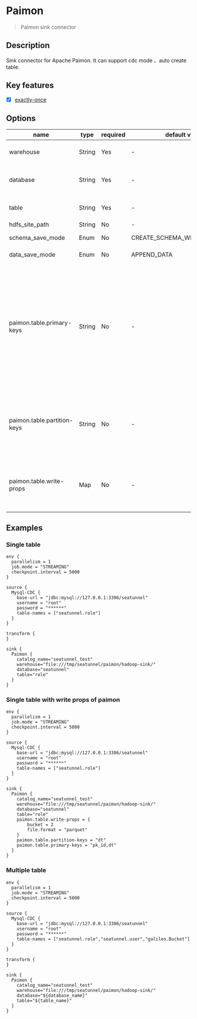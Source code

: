 # Paimon

> Paimon sink connector

## Description

Sink connector for Apache Paimon. It can support cdc mode 、auto create table.

## Key features

- [x] [exactly-once](../../concept/connector-v2-features.md)

## Options

|            name             |  type  | required |        default value         |                                                                           Description                                                                            |
|-----------------------------|--------|----------|------------------------------|------------------------------------------------------------------------------------------------------------------------------------------------------------------|
| warehouse                   | String | Yes      | -                            | Paimon warehouse path                                                                                                                                            |
| database                    | String | Yes      | -                            | The database you want to access                                                                                                                                  |
| table                       | String | Yes      | -                            | The table you want to access                                                                                                                                     |
| hdfs_site_path              | String | No       | -                            |                                                                                                                                                                  |
| schema_save_mode            | Enum   | No       | CREATE_SCHEMA_WHEN_NOT_EXIST | The schema save mode                                                                                                                                             |
| data_save_mode              | Enum   | No       | APPEND_DATA                  | The data save mode                                                                                                                                               |
| paimon.table.primary-keys   | String | No       | -                            | Default comma-separated list of columns (primary key) that identify a row in tables.(Notice: The partition field needs to be included in the primary key fields) |
| paimon.table.partition-keys | String | No       | -                            | Default comma-separated list of partition fields to use when creating tables.                                                                                    |
| paimon.table.write-props    | Map    | No       | -                            | Properties passed through to paimon table initialization, [reference](https://paimon.apache.org/docs/0.6/maintenance/configurations/#coreoptions).               |

## Examples

### Single table

```hocon
env {
  parallelism = 1
  job.mode = "STREAMING"
  checkpoint.interval = 5000
}

source {
  Mysql-CDC {
    base-url = "jdbc:mysql://127.0.0.1:3306/seatunnel"
    username = "root"
    password = "******"
    table-names = ["seatunnel.role"]
  }
}

transform {
}

sink {
  Paimon {
    catalog_name="seatunnel_test"
    warehouse="file:///tmp/seatunnel/paimon/hadoop-sink/"
    database="seatunnel"
    table="role"
  }
}
```

### Single table with write props of paimon

```hocon
env {
  parallelism = 1
  job.mode = "STREAMING"
  checkpoint.interval = 5000
}

source {
  Mysql-CDC {
    base-url = "jdbc:mysql://127.0.0.1:3306/seatunnel"
    username = "root"
    password = "******"
    table-names = ["seatunnel.role"]
  }
}

sink {
  Paimon {
    catalog_name="seatunnel_test"
    warehouse="file:///tmp/seatunnel/paimon/hadoop-sink/"
    database="seatunnel"
    table="role"
    paimon.table.write-props = {
        bucket = 2
        file.format = "parquet"
    }
    paimon.table.partition-keys = "dt"
    paimon.table.primary-keys = "pk_id,dt"
  }
}
```

### Multiple table

```hocon
env {
  parallelism = 1
  job.mode = "STREAMING"
  checkpoint.interval = 5000
}

source {
  Mysql-CDC {
    base-url = "jdbc:mysql://127.0.0.1:3306/seatunnel"
    username = "root"
    password = "******"
    table-names = ["seatunnel.role","seatunnel.user","galileo.Bucket"]
  }
}

transform {
}

sink {
  Paimon {
    catalog_name="seatunnel_test"
    warehouse="file:///tmp/seatunnel/paimon/hadoop-sink/"
    database="${database_name}"
    table="${table_name}"
  }
}
```

